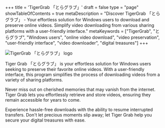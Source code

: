 +++
title = 'TigerGrab 「とらグラブ」'
draft = false
type = "page"
showTableOfContents = true
metaDescription = "Discover TigerGrab 「とらグラブ」 - Your effortless solution for Windows users to download and preserve online videos. Simplify video downloading from various sharing platforms with a user-friendly interface."
metaKeywords = ["TigerGrab", "とらグラブ", "Windows users", "online video download", "video preservation", "user-friendly interface", "video downloader", "digital treasures"]
+++

![TigerGrab 「とらグラブ」 logo](/images/tiger_grab_30pc_size.png)

Tiger Grab 「とらグラブ」 is your effortless solution for Windows users seeking to preserve their favorite online videos. With a user-friendly interface, this program simplifies the process of downloading videos from a variety of sharing platforms.

Never miss out on cherished memories that may vanish from the internet. Tiger Grab lets you effortlessly retrieve and store videos, ensuring they remain accessible for years to come.

Experience hassle-free downloads with the ability to resume interrupted transfers. Don't let precious moments slip away; let Tiger Grab help you secure your digital treasures with ease.